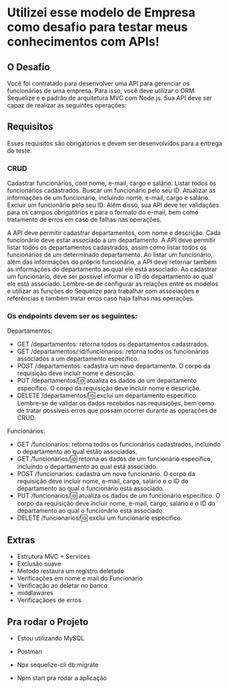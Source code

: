 # Utilizei esse modelo de Empresa como desafio para testar meus conhecimentos com APIs!


## O Desafio

Você foi contratado para desenvolver uma API para gerenciar os funcionários de uma empresa. Para isso, você deve utilizar o ORM Sequelize e o padrão de arquitetura MVC com Node.js. Sua API deve ser capaz de realizar as seguintes operações:

## Requisitos

Esses requisitos são obrigatórios e devem ser desenvolvidos para a entrega do teste.

### CRUD

Cadastrar funcionários, com nome, e-mail, cargo e salário.
Listar todos os funcionários cadastrados.
Buscar um funcionário pelo seu ID.
Atualizar as informações de um funcionário, incluindo nome, e-mail, cargo e salário.
Excluir um funcionário pelo seu ID.
Além disso, sua API deve ter validações para os campos obrigatórios e para o formato do e-mail, bem como tratamento de erros em caso de falhas nas operações.

A API deve permitir cadastrar departamentos, com nome e descrição.
Cada funcionário deve estar associado a um departamento.
A API deve permitir listar todos os departamentos cadastrados, assim como listar todos os funcionários de um determinado departamento.
Ao listar um funcionário, além das informações do próprio funcionário, a API deve retornar também as informações do departamento ao qual ele está associado.
Ao cadastrar um funcionário, deve ser possível informar o ID do departamento ao qual ele está associado.
Lembre-se de configurar as relações entre os modelos e utilizar as funções do Sequelize para trabalhar com associações e referências e também tratar erros caso haja falhas nas operações.

### Os endpoints devem ser os seguintes:

 Departamentos:

* GET /departamentos: retorna todos os departamentos cadastrados.
* GET /departamentos/:id/funcionarios: retorna todos os funcionários associados a um departamento específico.
* POST /departamentos: cadastra um novo departamento. O corpo da requisição deve incluir nome e descrição.
* PUT /departamentos/:id: atualiza os dados de um departamento específico. O corpo da requisição deve incluir nome e descrição.
* DELETE /departamentos/:id: exclui um departamento específico.
Lembre-se de validar os dados recebidos nas requisições, bem como de tratar possíveis erros que possam ocorrer durante as operações de CRUD.

 Funcionários:

* GET /funcionarios: retorna todos os funcionários cadastrados, incluindo o departamento ao qual estão associados.
* GET /funcionarios/:id: retorna os dados de um funcionário específico, incluindo o departamento ao qual está associado.
* POST /funcionarios: cadastra um novo funcionário. O corpo da requisição deve incluir nome, e-mail, cargo, salário e o ID do departamento ao qual o funcionário está associado.
* PUT /funcionarios/:id: atualiza os dados de um funcionário específico. O corpo da requisição deve incluir nome, e-mail, cargo, salário e o ID do departamento ao qual o funcionário está associado.
* DELETE /funcionarios/:id: exclui um funcionário específico.

## Extras

* Estrutura MVC + Services
* Exclusão suave
* Metodo restaura um registro deletado
* Verificações em nome e mail do Funcionario
* Verificação ao deletar no banco
* middlawares
* Verificaçãoes de erros

## Pra rodar o Projeto

* Estou utilizando MySQL
* Postman

* Npx sequelize-cli db:migrate

* Npm start pra rodar a aplicação
